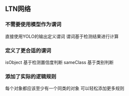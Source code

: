 ## LTN网络

### 不需要使用模型作为谓词

直接使用YOLO的输出定义谓词
谓词基于检测结果进行计算

### 定义了更合适的谓词

isObject 基于检测置信度判断
sameClass 基于类别判断

### 添加了实际的逻辑规则

每个对象都应该至少有一个同类的对象
可以轻松添加更多规则
